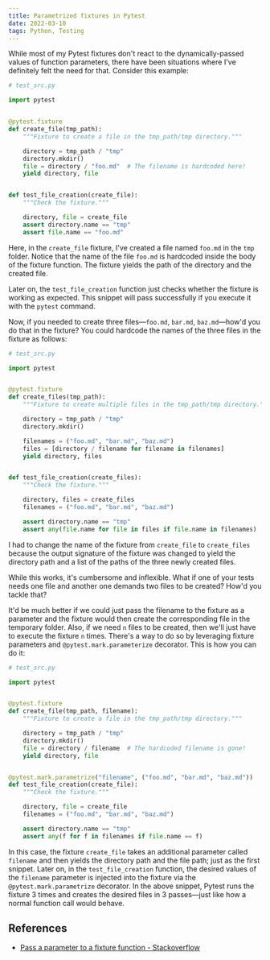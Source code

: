 ```yaml
---
title: Parametrized fixtures in Pytest
date: 2022-03-10
tags: Python, Testing
---
```


While most of my Pytest fixtures don't react to the dynamically-passed values of
function parameters, there have been situations where I've definitely felt the need for
that. Consider this example:

```python
# test_src.py

import pytest


@pytest.fixture
def create_file(tmp_path):
    """Fixture to create a file in the tmp_path/tmp directory."""

    directory = tmp_path / "tmp"
    directory.mkdir()
    file = directory / "foo.md"  # The filename is hardcoded here!
    yield directory, file


def test_file_creation(create_file):
    """Check the fixture."""

    directory, file = create_file
    assert directory.name == "tmp"
    assert file.name == "foo.md"
```

Here, in the `create_file` fixture, I've created a file named `foo.md` in the `tmp`
folder. Notice that the name of the file `foo.md` is hardcoded inside the body of the
fixture function. The fixture yields the path of the directory and the created file.

Later on, the `test_file_creation` function just checks whether the fixture is working
as expected. This snippet will pass successfully if you execute it with the `pytest`
command.

Now, if you needed to create three files—`foo.md`, `bar.md`, `baz.md`—how'd you do that
in the fixture? You could hardcode the names of the three files in the fixture as
follows:

```python
# test_src.py

import pytest


@pytest.fixture
def create_files(tmp_path):
    """Fixture to create multiple files in the tmp_path/tmp directory."""

    directory = tmp_path / "tmp"
    directory.mkdir()

    filenames = ("foo.md", "bar.md", "baz.md")
    files = [directory / filename for filename in filenames]
    yield directory, files


def test_file_creation(create_files):
    """Check the fixture."""

    directory, files = create_files
    filenames = ("foo.md", "bar.md", "baz.md")

    assert directory.name == "tmp"
    assert any(file.name for file in files if file.name in filenames)
```

I had to change the name of the fixture from `create_file` to `create_files` because the
output signature of the fixture was changed to yield the directory path and a list of
the paths of the three newly created files.

While this works, it's cumbersome and inflexible. What if one of your tests needs one
file and another one demands two files to be created? How'd you tackle that?

It'd be much better if we could just pass the filename to the fixture as a parameter and
the fixture would then create the corresponding file in the temporary folder. Also, if
we need `n` files to be created, then we'll just have to execute the fixture `n` times.
There's a way to do so by leveraging fixture parameters and `@pytest.mark.parameterize`
decorator. This is how you can do it:

```python
# test_src.py

import pytest


@pytest.fixture
def create_file(tmp_path, filename):
    """Fixture to create a file in the tmp_path/tmp directory."""

    directory = tmp_path / "tmp"
    directory.mkdir()
    file = directory / filename  # The hardcoded filename is gone!
    yield directory, file


@pytest.mark.parametrize("filename", ("foo.md", "bar.md", "baz.md"))
def test_file_creation(create_file):
    """Check the fixture."""

    directory, file = create_file
    filenames = ("foo.md", "bar.md", "baz.md")

    assert directory.name == "tmp"
    assert any(f for f in filenames if file.name == f)
```

In this case, the fixture `create_file` takes an additional parameter called `filename`
and then yields the directory path and the file path; just as the first snippet. Later
on, in the `test_file_creation` function, the desired values of the `filename` parameter
is injected into the fixture via the `@pytest.mark.parametrize` decorator. In the above
snippet, Pytest runs the fixture 3 times and creates the desired files in 3 passes—just
like how a normal function call would behave.

## References

* [Pass a parameter to a fixture function - Stackoverflow](https://stackoverflow.com/questions/18011902/pass-a-parameter-to-a-fixture-function)
